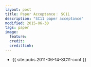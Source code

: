 ```yaml
---
layout: post
title: Paper Acceptance： SC11
description: "SC11 paper acceptance"
modified: 2015-06-30
tags: paper
image:
  feature: 
  credit: 
  creditlink: 
---
```


- {{ site.pubs.2011-06-14-SC11-conf }}
